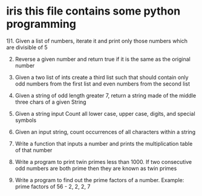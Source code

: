 # iris this file contains some python programming
1)1. Given a list of numbers, iterate it and print only those numbers which are divisible of 5

2. Reverse a given number and return true if it is the same as the original number

3. Given a two list of ints create a third list such that should contain only odd numbers from the first list and even numbers from the second list

4. Given a string of odd length greater 7, return a string made of the middle three chars of a given String

5. Given a string input Count all lower case, upper case, digits, and special symbols

6. Given an input string, count occurrences of all characters within a string

7. Write a function that inputs a number and prints the multiplication table of that number

8. Write a program to print twin primes less than 1000. If two consecutive odd numbers are both prime then they are known as twin primes

9. Write a program to find out the prime factors of a number. 
Example: prime factors of 56 - 2, 2, 2, 7
